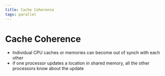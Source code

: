 ```yaml
---
title: Cache Coherence
tags: parallel 
---
```


# Cache Coherence
- Individual CPU caches or memories can become out of synch with each other
- if one processor updates a location in shared memory, all the other processors know about the update


















































